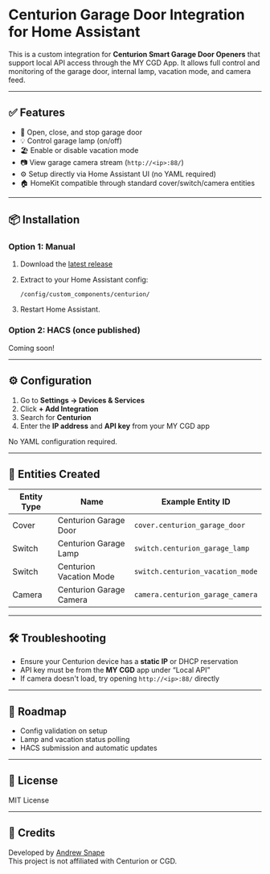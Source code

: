 # Centurion Garage Door Integration for Home Assistant

This is a custom integration for **Centurion Smart Garage Door Openers** that support local API access through the MY CGD App. It allows full control and monitoring of the garage door, internal lamp, vacation mode, and camera feed.

---

## ✅ Features

- 🚪 Open, close, and stop garage door
- 💡 Control garage lamp (on/off)
- 🏖 Enable or disable vacation mode
- 📷 View garage camera stream (`http://<ip>:88/`)
- ⚙️ Setup directly via Home Assistant UI (no YAML required)
- 🏠 HomeKit compatible through standard cover/switch/camera entities

---

## 📦 Installation

### Option 1: Manual

1. Download the [latest release](https://github.com/andrew-snape/CGB-HAS/releases)
2. Extract to your Home Assistant config:
   ```
   /config/custom_components/centurion/
   ```

3. Restart Home Assistant.

### Option 2: HACS (once published)

Coming soon!

---

## ⚙️ Configuration

1. Go to **Settings → Devices & Services**
2. Click **+ Add Integration**
3. Search for **Centurion**
4. Enter the **IP address** and **API key** from your MY CGD app

No YAML configuration required.

---

## 🧪 Entities Created

| Entity Type | Name                            | Example Entity ID                |
|-------------|----------------------------------|----------------------------------|
| Cover       | Centurion Garage Door           | `cover.centurion_garage_door`   |
| Switch      | Centurion Garage Lamp           | `switch.centurion_garage_lamp`  |
| Switch      | Centurion Vacation Mode         | `switch.centurion_vacation_mode`|
| Camera      | Centurion Garage Camera         | `camera.centurion_garage_camera`|

---

## 🛠 Troubleshooting

- Ensure your Centurion device has a **static IP** or DHCP reservation
- API key must be from the **MY CGD** app under “Local API”
- If camera doesn't load, try opening `http://<ip>:88/` directly

---

## 🧱 Roadmap

- Config validation on setup
- Lamp and vacation status polling
- HACS submission and automatic updates

---

## 📜 License

MIT License

---

## 🙌 Credits

Developed by [Andrew Snape](https://github.com/andrew-snape)  
This project is not affiliated with Centurion or CGD.
